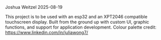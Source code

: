 Joshua Weitzel 2025-08-19

This project is to be used with an esp32 and an XPT2046 compatible touchscreen display.
Built from the ground up with custom UI, graphic functions, and support for application development.
Colour palette credit: https://www.linkedin.com/in/juliawong7/

